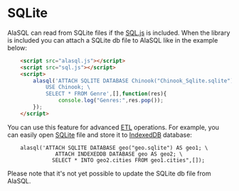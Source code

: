 # SQLite

AlaSQL can read from SQLite files if the [SQL.js](https://github.com/kripken/sql.js/) is included. When the library is included you can attach a SQLite db file to AlaSQL like in the example below:

```html
    <script src="alasql.js"></script>
    <script src="sql.js"></script>
    <script>
        alasql('ATTACH SQLITE DATABASE Chinook("Chinook_Sqlite.sqlite");\
            USE Chinook; \
            SELECT * FROM Genre',[],function(res){
                console.log("Genres:",res.pop());
        });
    </script>
```

You can use this feature for advanced [ETL](Etl) operations. For example, you can easily open [SQLite](Sqlite) file and store it to [IndexedDB](IndexedDB) database:
```
    alasql('ATTACH SQLITE DATABASE geo("geo.sqlite") AS geo1; \
               ATTACH INDEXEDDB DATABASE geo AS geo2; \
              SELECT * INTO geo2.cities FROM geo1.cities",[]);
``` 

Please note that it's not yet possible to update the SQLite db file from AlaSQL.